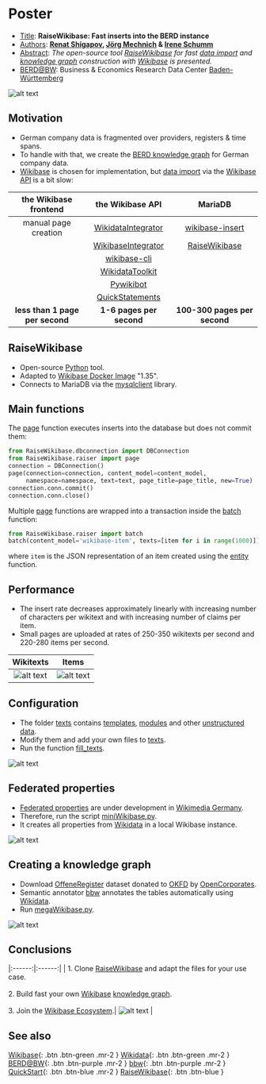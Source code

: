 # Poster

* [Title](https://www.wikidata.org/wiki/Property:P1476): **RaiseWikibase: Fast inserts into the BERD instance**
* [Authors](https://www.wikidata.org/wiki/Property:P50): **[Renat Shigapov](https://github.com/shigapov), [Jörg Mechnich](https://github.com/jmechnich) & [Irene Schumm](https://github.com/libschumm)**
* [Abstract](https://schema.org/abstract): _The open-source tool [RaiseWikibase](https://github.com/UB-Mannheim/RaiseWikibase) for fast [data import](https://www.mediawiki.org/wiki/Wikibase/Importing) and [knowledge graph](https://en.wikipedia.org/wiki/Knowledge_graph) construction with [Wikibase](https://www.wikiba.se) is presented._
* [BERD@BW](https://www.berd-bw.de): Business & Economics Research Data Center [Baden-Württemberg](https://www.wikidata.org/wiki/Q985)

![alt text](/assets/images/mediawiki_wb_import.png)

## Motivation

* German company data is fragmented over providers, registers & time spans.
* To handle with that, we create the [BERD knowledge graph](https://www.berd-bw.de/knowledge-graph) for German company data.
* [Wikibase](https://www.wikiba.se) is chosen for implementation, but [data import](https://www.mediawiki.org/wiki/Wikibase/Importing) via the [Wikibase API](https://www.wikidata.org/wiki/Q106877126) is a bit slow:

| the Wikibase frontend | the Wikibase API | MariaDB |
|:------:|:------:|:------:|
| manual page creation | [WikidataIntegrator](https://github.com/SuLab/WikidataIntegrator) | [wikibase-insert](https://github.com/jze/wikibase-insert) |
|        | [WikibaseIntegrator](https://github.com/LeMyst/WikibaseIntegrator) | [RaiseWikibase](https://github.com/UB-Mannheim/RaiseWikibase) |
|        | [wikibase-cli](https://github.com/maxlath/wikibase-cli) |  |
|        | [WikidataToolkit](https://github.com/Wikidata/Wikidata-Toolkit) |  |
|        | [Pywikibot](https://github.com/wikimedia/pywikibot) |  |
|        | [QuickStatements](https://github.com/magnusmanske/quickstatements) |  |
|**less than 1 page per second**| **1-6 pages per second** | **100-300 pages per second** |

## RaiseWikibase

* Open-source [Python](https://www.wikidata.org/wiki/Q28865) tool.
* Adapted to [Wikibase Docker Image](https://github.com/wmde/wikibase-docker) "1.35".
* Connects to MariaDB via the [mysqlclient](https://github.com/PyMySQL/mysqlclient) library.

## Main functions

The [page](https://github.com/UB-Mannheim/RaiseWikibase/blob/main/RaiseWikibase/raiser.py#L14-L80) function executes inserts into the database but does not commit them:
```python
from RaiseWikibase.dbconnection import DBConnection
from RaiseWikibase.raiser import page
connection = DBConnection()
page(connection=connection, content_model=content_model,
     namespace=namespace, text=text, page_title=page_title, new=True)
connection.conn.commit()
connection.conn.close()
```

Multiple [page](https://github.com/UB-Mannheim/RaiseWikibase/blob/main/RaiseWikibase/raiser.py#L14-L80) functions are wrapped into a transaction inside the [batch](https://github.com/UB-Mannheim/RaiseWikibase/blob/main/RaiseWikibase/raiser.py#L83-L110) function:
```python
from RaiseWikibase.raiser import batch
batch(content_model='wikibase-item', texts=[item for i in range(1000)])
```
where `item` is the JSON representation of an item created using the [entity](https://github.com/UB-Mannheim/RaiseWikibase/blob/main/RaiseWikibase/datamodel.py#L198-L225) function.

## Performance

* The insert rate decreases approximately linearly with increasing number of characters per wikitext and with increasing number of claims per item.
* Small pages are uploaded at rates of 250-350 wikitexts per second and 220-280 items per second.

| Wikitexts | Items |
|:------:|:------:|
| ![alt text](/assets/images/exp1.png) | ![alt text](/assets/images/exp2.png) |

## Configuration

* The folder [texts](https://github.com/UB-Mannheim/RaiseWikibase/tree/main/texts) contains [templates](https://www.wikidata.org/wiki/Q11266439), [modules](https://www.wikidata.org/wiki/Q15184295) and other [unstructured data](https://www.wikidata.org/wiki/Q1141900).
* Modify them and add your own files to [texts](https://github.com/UB-Mannheim/RaiseWikibase/tree/main/texts).
* Run the function [fill_texts](https://github.com/UB-Mannheim/RaiseWikibase/blob/main/miniWikibase.py#L108-L134).

![alt text](/assets/images/main_page.png)

## Federated properties

* [Federated properties](https://doc.wikimedia.org/Wikibase/master/php/md_docs_components_repo-federated-properties.html) are under development in [Wikimedia Germany](https://www.wikimedia.de).
* Therefore, run the script [miniWikibase.py](https://github.com/UB-Mannheim/RaiseWikibase/blob/main/miniWikibase.py).
* It creates all properties from [Wikidata](https://www.wikidata.org) in a local Wikibase instance.

![alt text](/assets/images/properties.png)

## Creating a knowledge graph

* Download [OffeneRegister](https://offeneregister.de) dataset donated to [OKFD](https://okfn.de) by [OpenCorporates](https://opencorporates.com).
* Semantic annotator [bbw](https://github.com/UB-Mannheim/bbw) annotates the tables automatically using [Wikidata](https://www.wikidata.org).
* Run [megaWikibase.py](https://github.com/UB-Mannheim/RaiseWikibase/blob/main/megaWikibase.py).

![alt text](/assets/images/item.png)

## Conclusions

|:------:|:------:|
| 1. Clone [RaiseWikibase](https://github.com/UB-Mannheim/RaiseWikibase) and adapt the files for your use case. <br/> <br/> 2. Build fast your own [Wikibase](https://www.wikiba.se) [knowledge graph](https://en.wikipedia.org/wiki/Knowledge_graph). <br/> <br/> 3. Join the [Wikibase Ecosystem](https://upload.wikimedia.org/wikipedia/commons/c/cc/Strategy_for_Wikibase_Ecosystem.pdf).| ![alt text](/assets/images/WikibaseEcosystem.png) |


## See also

[Wikibase](https://www.wikiba.se){: .btn .btn-green .mr-2 }
[Wikidata](https://www.wikidata.org){: .btn .btn-green .mr-2 }
[BERD@BW](https://www.berd-bw.de){: .btn .btn-purple .mr-2 }
[bbw](https://github.com/UB-Mannheim/bbw){: .btn .btn-purple .mr-2 }
[QuickStart](https://ub-mannheim.github.io/RaiseWikibase/quickstart/){: .btn .btn-blue .mr-2 }
[RaiseWikibase](https://github.com/UB-Mannheim/RaiseWikibase){: .btn .btn-blue }
